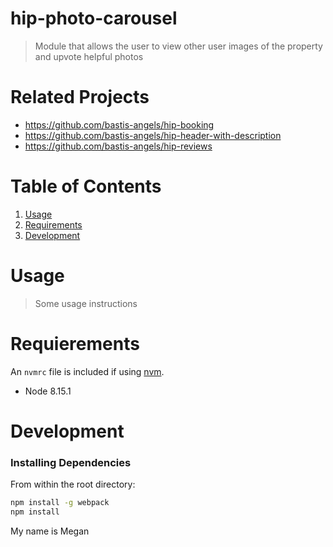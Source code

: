# hip-photo-carousel
> Module that allows the user to view other user images of the property and upvote helpful photos


# Related Projects

- https://github.com/bastis-angels/hip-booking 
- https://github.com/bastis-angels/hip-header-with-description 
- https://github.com/bastis-angels/hip-reviews 

# Table of Contents
1. [Usage](#Usage)
1. [Requirements](#requirements)
1. [Development](#development)
  
# Usage
> Some usage instructions

# Requierements
An `nvmrc` file is included if using [nvm](https://github.com/creationix/nvm).

- Node 8.15.1

# Development

### Installing Dependencies
From within the root directory:

```sh
npm install -g webpack
npm install
```


My name is Megan